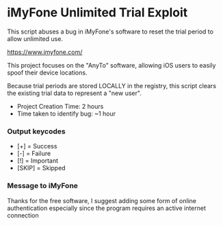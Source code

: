 # iMyFone Unlimited Trial Exploit
This script abuses a bug in iMyFone's software to reset the trial period to allow unlimited use.

https://www.imyfone.com/

This project focuses on the "AnyTo" software, allowing iOS users to easily spoof their device locations.

Because trial periods are stored LOCALLY in the registry, this script clears the existing trial data to represent a "new user".

- Project Creation Time: 2 hours
- Time taken to identify bug: ~1 hour

### Output keycodes
- [+] = Success
- [-] = Failure
- [!] = Important
- [SKIP] = Skipped

### Message to iMyFone
Thanks for the free software, I suggest adding some form of online authentication especially since the program requires an active internet connection